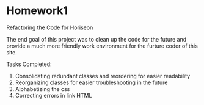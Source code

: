 # Homework1
Refactoring the Code for Horiseon

The end goal of this project was to clean up the code for the future and provide a much more friendly work environment for the furture coder of this site. 

Tasks Completed:
1. Consolidating redundant classes and reordering for easier readability 
2. Reorganizing classes for easier troubleshooting in the future
3. Alphabetizing the css 
4. Correcting errors in link HTML


